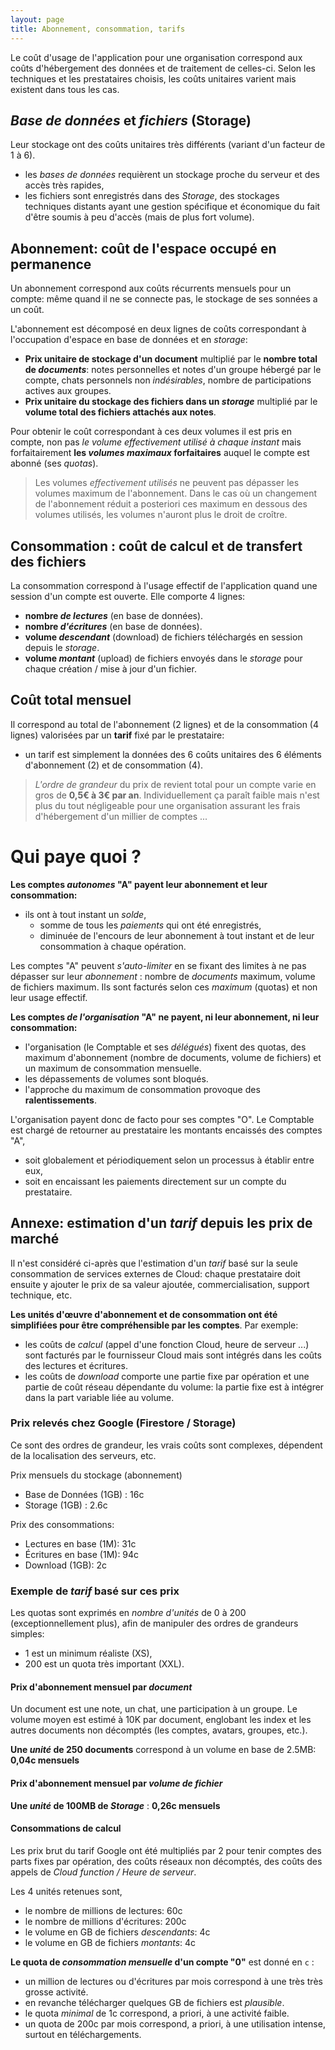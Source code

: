 ```yaml
---
layout: page
title: Abonnement, consommation, tarifs
---
```


Le coût d'usage de l'application pour une organisation correspond aux coûts d'hébergement des données et de traitement de celles-ci. Selon les techniques et les prestataires choisis, les coûts unitaires varient mais existent dans tous les cas.

## _Base de données_ et _fichiers_ (Storage)
Leur stockage ont des coûts unitaires très différents (variant d'un facteur de 1 à 6).
- les _bases de données_ requièrent un stockage proche du serveur et des accès très rapides,
- les fichiers sont enregistrés dans des _Storage_, des stockages techniques distants ayant une gestion spécifique et économique du fait d'être soumis à peu d'accès (mais de plus fort volume).

## Abonnement: coût de l'espace occupé en permanence
Un abonnement correspond aux coûts récurrents mensuels pour un compte:  même quand il ne se connecte pas, le stockage de ses sonnées a un coût.

L'abonnement est décomposé en deux lignes de coûts correspondant à l'occupation d'espace en base de données et en _storage_:
- **Prix unitaire de stockage d'un document** multiplié par le **nombre total de _documents_**: notes personnelles et notes d'un groupe hébergé par le compte, chats personnels non _indésirables_, nombre de participations actives aux groupes.
- **Prix unitaire du stockage des fichiers dans un _storage_** multiplié par le **volume total des fichiers attachés aux notes**.

Pour obtenir le coût correspondant à ces deux volumes il est pris en compte, non pas _le volume effectivement utilisé à chaque instant_ mais forfaitairement **les _volumes maximaux_ forfaitaires** auquel le compte est abonné (ses _quotas_).

> Les volumes _effectivement utilisés_ ne peuvent pas dépasser les volumes maximum de l'abonnement. Dans le cas où un changement de l'abonnement réduit a posteriori ces maximum en dessous des volumes utilisés, les volumes n'auront plus le droit de croître.

## Consommation : coût de calcul et de transfert des fichiers
La consommation correspond à l'usage effectif de l'application quand une session d'un compte est ouverte. Elle comporte 4 lignes:
- **nombre _de lectures_** (en base de données).
- **nombre _d'écritures_** (en base de données).
- **volume _descendant_** (download) de fichiers téléchargés en session depuis le _storage_.
- **volume _montant_** (upload) de fichiers envoyés dans le _storage_ pour chaque création / mise à jour d'un fichier.

## Coût total mensuel
Il correspond au total de l'abonnement (2 lignes) et de la consommation (4 lignes) valorisées par un **tarif** fixé par le prestataire:
- un tarif est simplement la données des 6 coûts unitaires des 6 éléments d'abonnement (2) et de consommation (4).

>_L'ordre de grandeur_ du prix de revient total pour un compte varie en gros de **0,5€ à 3€ par an**. Individuellement ça paraît faible mais n'est plus du tout négligeable pour une organisation assurant les frais d'hébergement d'un millier de comptes ...

# Qui paye quoi ?
**Les comptes _autonomes_ "A" payent leur abonnement et leur consommation:**
- ils ont à tout instant un _solde_,
  - somme de tous les _paiements_ qui ont été enregistrés,
  - diminuée de l'encours de leur abonnement à tout instant et de leur consommation à chaque opération.

Les comptes "A" peuvent _s'auto-limiter_ en se fixant des limites à ne pas dépasser sur leur _abonnement_ : nombre de _documents_ maximum, volume de fichiers maximum. Ils sont facturés selon ces _maximum_ (quotas) et non leur usage effectif.

**Les comptes _de l'organisation_ "A" ne payent, ni leur abonnement, ni leur consommation:**
- l'organisation (le Comptable et ses _délégués_) fixent des quotas, des maximum d'abonnement (nombre de documents, volume de fichiers) et un maximum de consommation mensuelle.
- les dépassements de volumes sont bloqués.
- l'approche du maximum de consommation provoque des **ralentissements**.

L'organisation payent donc de facto pour ses comptes "O". Le Comptable est chargé de retourner au prestataire les montants encaissés des comptes "A", 
- soit globalement et périodiquement selon un processus à établir entre eux,
- soit en encaissant les paiements directement sur un compte du prestataire.

## Annexe: estimation d'un _tarif_ depuis les prix de marché
Il n'est considéré ci-après que l'estimation d'un _tarif_ basé sur la seule consommation de services externes de Cloud: chaque prestataire doit ensuite y ajouter le prix de sa valeur ajoutée, commercialisation, support technique, etc.

**Les unités d'œuvre d'abonnement et de consommation ont été simplifiées pour être compréhensible par les comptes**. Par exemple:
- les coûts de _calcul_ (appel d'une fonction Cloud, heure de serveur ...) sont facturés par le fournisseur Cloud mais sont intégrés dans les coûts des lectures et écritures.
- les coûts de _download_ comporte une partie fixe par opération et une partie de coût réseau dépendante du volume: la partie fixe est à intégrer dans la part variable liée au volume.

### Prix relevés chez Google (Firestore / Storage)
Ce sont des ordres de grandeur, les vrais coûts sont complexes, dépendent de la localisation des serveurs, etc.

Prix mensuels du stockage (abonnement)
  - Base de Données (1GB) : 16c
  - Storage (1GB) : 2.6c

Prix des consommations:
  - Lectures en base (1M): 31c
  - Écritures en base (1M): 94c
  - Download (1GB): 2c

### Exemple de _tarif_ basé sur ces prix
Les quotas sont exprimés en _nombre d'unités_ de 0 à 200 (exceptionnellement plus), afin de manipuler des ordres de grandeurs simples: 
- 1 est un minimum réaliste (XS), 
- 200 est un quota très important (XXL).

#### Prix d'abonnement mensuel par _document_
Un document est une note, un chat, une participation à un groupe. Le volume moyen est estimé à 10K par document, englobant les index et les autres documents non décomptés (les comptes, avatars, groupes, etc.).

**Une _unité_ de 250 documents** correspond à un volume en base de 2.5MB: **0,04c mensuels**

#### Prix d'abonnement mensuel par _volume de fichier_
**Une _unité_ de 100MB de _Storage_** : **0,26c mensuels**

#### Consommations de calcul
Les prix brut du tarif Google ont été multipliés par 2 pour tenir comptes des parts fixes par opération, des coûts réseaux non décomptés, des coûts des appels de _Cloud function / Heure de serveur_.

Les 4 unités retenues sont, 
- le nombre de millions de lectures: 60c
- le nombre de millions d'écritures: 200c
- le volume en GB de fichiers _descendants_: 4c
- le volume en GB de fichiers _montants_: 4c

**Le quota de _consommation mensuelle_ d'un compte "0"** est donné en `c` :
- un million de lectures ou d'écritures par mois correspond à une très très grosse activité.
- en revanche télécharger quelques GB de fichiers est _plausible_.
- le quota _minimal_ de 1c correspond, a priori, à une activité faible.
- un quota de 200c par mois correspond, a priori, à une utilisation intense, surtout en téléchargements.
